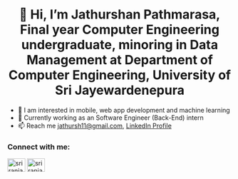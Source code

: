 <h1 align="center">👋 Hi, I’m Jathurshan Pathmarasa, Final year Computer Engineering undergraduate, minoring in Data Management at Department of Computer Engineering,
University of Sri Jayewardenepura</h1>

- 💞️ I am interested in mobile, web app development and machine learning
- 🌱 Currently working as an Software Engineer (Back-End) intern
- 📫 Reach me jathursh11@gmail.com, [LinkedIn Profile](https://www.linkedin.com/in/pathmarasa-jathurshan-10559622a/)

<h3 align="left">Connect with me:</h3>
<p align="left">
<a href="https://linkedin.com/in/sriranjan kapilan" target="blank"><img align="center" src="https://raw.githubusercontent.com/rahuldkjain/github-profile-readme-generator/master/src/images/icons/Social/linked-in-alt.svg" alt="sriranjan kapilan" height="30" width="40" /></a>
<a href="https://fb.com/sriranjan kapilan" target="blank"><img align="center" src="https://raw.githubusercontent.com/rahuldkjain/github-profile-readme-generator/master/src/images/icons/Social/facebook.svg" alt="sriranjan kapilan" height="30" width="40" /></a>
</p>



<!---
Justy-11/Justy-11 is a ✨ special ✨ repository because its `README.md` (this file) appears on your GitHub profile.
You can click the Preview link to take a look at your changes.
--->
